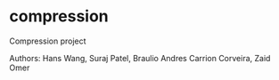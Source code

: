 # compression
Compression project
<p>Authors: Hans Wang, Suraj Patel, Braulio Andres Carrion Corveira, Zaid Omer</p>
